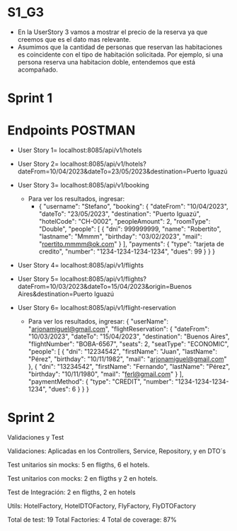 # S1_G3
- En la UserStory 3 vamos a mostrar el precio de la reserva ya que creemos que es el dato mas relevante.
- Asumimos que la cantidad de personas que reservan las habitaciones es coincidente con el tipo de habitación solicitada. Por ejemplo, si una persona reserva una habitacion doble, entendemos que está acompañado.
# Sprint 1

# Endpoints POSTMAN
- User Story 1= localhost:8085/api/v1/hotels

- User Story 2= localhost:8085/api/v1/hotels?dateFrom=10/04/2023&dateTo=23/05/2023&destination=Puerto Iguazú

- User Story 3= localhost:8085/api/v1/booking
  - Para ver los resultados, ingresar:
    - {     "username": "Stefano",     "booking": {         "dateFrom": "10/04/2023",         "dateTo": "23/05/2023",         "destination": "Puerto Iguazú",         "hotelCode": "CH-0002",         "peopleAmount": 2,         "roomType": "Double",         "people": [             {                 "dni": 999999999,                 "name": "Robertito",                 "lastname": "Mmmm",                 "birthday": "03/02/2023",                 "mail": "roertito.mmmm@ok.com"             }         ],         "payments": {             "type": "tarjeta de credito",             "number": "1234-1234-1234-1234",             "dues": 99         }     } }

- User Story 4= localhost:8085/api/v1/flights

- User Story 5= localhost:8085/api/v1/flights?dateFrom=10/03/2023&dateTo=15/04/2023&origin=Buenos Aires&destination=Puerto Iguazú
 
- User Story 6= localhost:8085/api/v1/flight-reservation
  - Para ver los resultados, ingresar:
    {
    "userName": "arjonamiguel@gmail.com",
    "flightReservation": {
    "dateFrom": "10/03/2023",
    "dateTo": "15/04/2023",
    "destination": "Buenos Aires",
    "flightNumber": "BOBA-6567",
    "seats": 2,
    "seatType": "ECONOMIC",
    "people": [
    {
    "dni": "12234542",
    "firstName": "Juan",
    "lastName": "Pérez",
    "birthday": "10/11/1982",
    "mail": "arjonamiguel@gmail.com"
    },
    {
    "dni": "13234542",
    "firstName": "Fernando",
    "lastName": "Pérez",
    "birthday": "10/11/1980",
    "mail": "ferl@gmail.com"
    }
    ],
    "paymentMethod": {
    "type": "CREDIT",
    "number": "1234-1234-1234-1234",
    "dues": 6
    }
    }
    }

# Sprint 2

Validaciones y Test

Validaciones: Aplicadas en los Controllers, Service, Repository, y en DTO´s

Test unitarios sin mocks: 5 en fligths, 6 el hotels.

Test unitarios con mocks: 2 en fligths y 2 en hotels. 

Test de Integración: 2 en fligths, 2 en hotels

Utils: HotelFactory, HotelDTOFactory, FlyFactory, FlyDTOFactory

Total de test: 19
Total Factories: 4
Total de coverage: 87%
